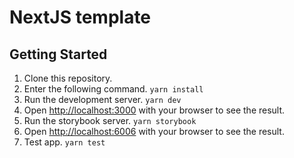 # NextJS template

## Getting Started

1. Clone this repository.
2. Enter the following command.
   `yarn install`
3. Run the development server.
   `yarn dev`
4. Open [http://localhost:3000](http://localhost:3000) with your browser to see the result.
5. Run the storybook server.
   `yarn storybook`
6. Open [http://localhost:6006](http://localhost:6006) with your browser to see the result.
7. Test app.
   `yarn test`
